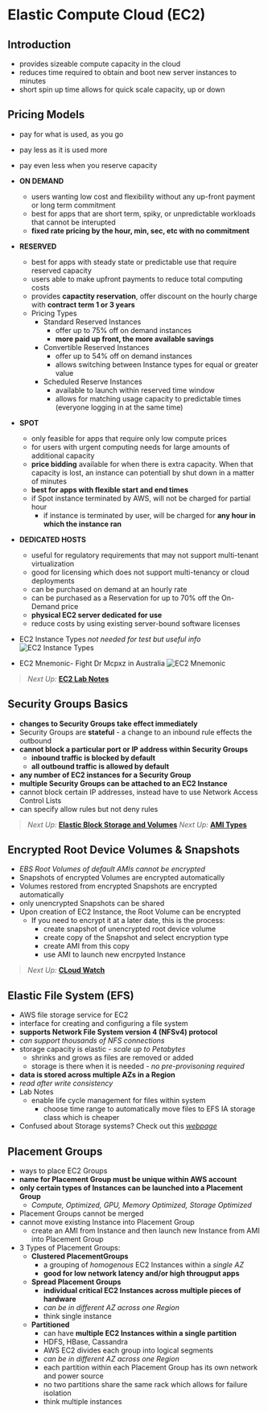 # Elastic Compute Cloud (EC2)

## Introduction

* provides sizeable compute capacity in the cloud
* reduces time required to obtain and boot new server instances to minutes
* short spin up time allows for quick scale capacity, up or down

## Pricing Models

* pay for what is used, as you go
* pay less as it is used more
* pay even less when you reserve capacity
* **ON DEMAND**
  * users wanting low cost and flexibility without any up-front payment or long term commitment
  * best for apps that are short term, spiky, or unpredictable workloads that cannot be interupted
  * **fixed rate pricing by the hour, min, sec, etc with no commitment**
* **RESERVED**
  * best for apps with steady state or predictable use that require reserved capacity
  * users able to make upfront payments to reduce total computing costs
  * provides **capactity reservation**, offer discount on the hourly charge with **contract term 1 or 3 years**
  * Pricing Types
    * Standard Reserved Instances
      * offer up to 75% off on demand instances
      * **more paid up front, the more available savings**
    * Convertible Reserved Instances
      * offer up to 54% off on demand instances
      * allows switching between Instance types for equal or greater value
    * Scheduled Reserve Instances
      * available to launch within reserved time window
      * allows for matching usage capacity to predictable times (everyone logging in at the same time)
* **SPOT**
  * only feasible for apps that require only low compute prices
  * for users with urgent computing needs for large amounts of additional capacity
  * **price bidding** available for when there is extra capacity. When that capacity is lost, an instance can potentiall by shut down in a matter of minutes
  * **best for apps with flexible start and end times**
  * if Spot instance terminated by AWS, will not be charged for partial hour
    * if instance is terminated by user, will be charged for **any hour in which the instance ran**
* **DEDICATED HOSTS**
  * useful for regulatory requirements that may not support multi-tenant virtualization
  * good for licensing which does not support multi-tenancy or cloud  deployments
  * can be purchased on demand at an hourly rate
  * can be purchased as a Reservation for up to 70% off the On-Demand price
  * **physical EC2 server dedicated for use**
  * reduce costs by using existing server-bound software licenses

* EC2 Instance Types *not needed for test but useful info*
![EC2 Instance Types](../images/ec2-instance-types.png)
* EC2 Mnemonic- Fight Dr Mcpxz in Australia
![EC2 Mnemonic](../images/ec2-instances-mnemonic.png)

> *Next Up:* [**EC2 Lab Notes**](./ec2-lab-notes.md)

## Security Groups Basics

* **changes to Security Groups take effect immediately**
* Security Groups are **stateful** - a change to an inbound rule effects the outbound
* **cannot block a particular port or IP address within Security Groups**
  * **inbound traffic is blocked by default**
  * **all outbound traffic is allowed by default**
* **any number of EC2 instances for a Security Group**
* **multiple Security Groups can be attached to an EC2 Instance**
* cannot block certain IP addresses, instead have to use Network Access Control Lists
* can specify allow rules but not deny rules

> *Next Up:* [**Elastic Block Storage and Volumes**](./ebs-and-volumes.md)
> *Next Up:* [**AMI Types**](./ami-types.md)

## Encrypted Root Device Volumes & Snapshots

* *EBS Root Volumes of default AMIs cannot be encrypted*
* Snapshots of encrypted Volumes are encrypted automatically
* Volumes restored from encrypted Snapshots are encrypted automatically
* only unencrypted Snapshots can be shared
* Upon creation of EC2 Instance, the Root Volume can be encrypted
  * If you need to encrypt it at a later date, this is the process:
    * create snapshot of unencrypted root device volume
    * create copy of the Snapshot and select encryption type
    * create AMI from this copy
    * use AMI to launch new encrpyted Instance

> *Next Up:* [**CLoud Watch**](./cloud-watch.md)

## Elastic File System (EFS)

* AWS file storage service for EC2
* interface for creating and configuring a file system
* **supports Network File System version 4 (NFSv4) protocol**
* *can support thousands of NFS connections*
* storage capacity is elastic - *scale up to Petabytes*
  * shrinks and grows as files are removed or added
  * storage is there when it is needed - *no pre-provisoning required*
* **data is stored across multiple AZs in a Region**
* *read after write consistency*
* Lab Notes
  * enable life cycle management for files within system
    * choose time range to automatically move files to EFS IA storage class which is cheaper
* Confused about Storage systems? Check out this [*webpage*](https://help.acloud.guru/hc/en-us/articles/115002011194)

## Placement Groups

* ways to place EC2 Groups
* **name for Placement Group must be unique within AWS account**
* **only certain types of Instances can be launched into a Placement Group**
  * *Compute, Optimized, GPU, Memory Optimized, Storage Optimized*
* Placement Groups cannot be merged
* cannot move existing Instance into Placement Group
  * create an AMI from Instance and then launch new Instance from AMI into Placement Group
* 3 Types of Placement Groups:
  * **Clustered PlacementGroups**
    * a grouping of *homogenous* EC2 Instances within a *single AZ*
    * **good for low network latency and/or high througput apps**
  * **Spread Placement Groups**
    * **individual critical EC2 Instances across multiple pieces of hardware**
    * *can be in different AZ across one Region*
    * think single instance
  * **Partitioned**
    * can have **multiple EC2 Instances within a single partition**
    * HDFS, HBase, Cassandra
    * AWS EC2 divides each group into logical segments
    * *can be in different AZ across one Region*
    * each partition within each Placement Group has its own network and power source
    * no two partitions share the same rack which allows for failure isolation
    * think multiple instances
